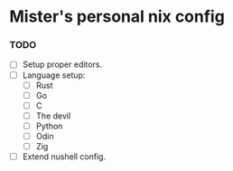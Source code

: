 # Mister's personal nix config

### TODO
- [ ] Setup proper editors.
- [ ] Language setup:
  - [ ] Rust
  - [ ] Go
  - [ ] C
  - [ ] The devil
  - [ ] Python
  - [ ] Odin
  - [ ] Zig
- [ ] Extend nushell config.
